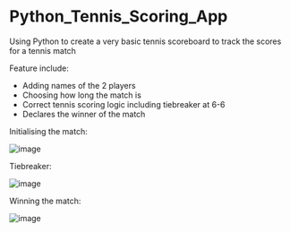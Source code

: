 # Python_Tennis_Scoring_App

Using Python to create a very basic tennis scoreboard to track the scores for a tennis match

Feature include:
  - Adding names of the 2 players
  - Choosing how long the match is
  - Correct tennis scoring logic including tiebreaker at 6-6
  - Declares the winner of the match

Initialising the match:

![image](https://user-images.githubusercontent.com/67894560/165233866-d5b9aa39-4ee6-45eb-b16c-0ec5cade3ac4.png)

Tiebreaker:

![image](https://user-images.githubusercontent.com/67894560/165235372-b50ba42b-2e23-4d2b-9183-32ec0d16bb0e.png)

Winning the match:

![image](https://user-images.githubusercontent.com/67894560/165236843-7df59a66-560d-464a-b618-4b7e3a0fb74c.png)
